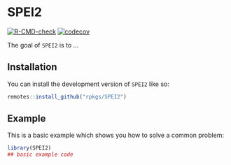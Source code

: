 
# SPEI2

<!-- badges: start -->
[![R-CMD-check](https://github.com/rpkgs/SPEI2.R/actions/workflows/R-CMD-check.yaml/badge.svg)](https://github.com/rpkgs/SPEI2.R/actions/workflows/R-CMD-check.yaml)
[![codecov](https://codecov.io/gh/rpkgs/SPEI2.R/branch/master/graph/badge.svg)](https://app.codecov.io/gh/rpkgs/SPEI2.R)
<!-- [![CRAN](http://www.r-pkg.org/badges/version/SPEI2)](https://cran.r-project.org/package=SPEI2) -->
<!-- [![total](http://cranlogs.r-pkg.org/badges/grand-total/SPEI2)](https://www.rpackages.io/package/SPEI2) -->
<!-- [![monthly](http://cranlogs.r-pkg.org/badges/SPEI2)](https://www.rpackages.io/package/SPEI2) -->
<!-- badges: end -->

The goal of `SPEI2` is to ...

## Installation

You can install the development version of `SPEI2` like so:

``` r
remotes::install_github("rpkgs/SPEI2")
```

## Example

This is a basic example which shows you how to solve a common problem:

``` r
library(SPEI2)
## basic example code
```
